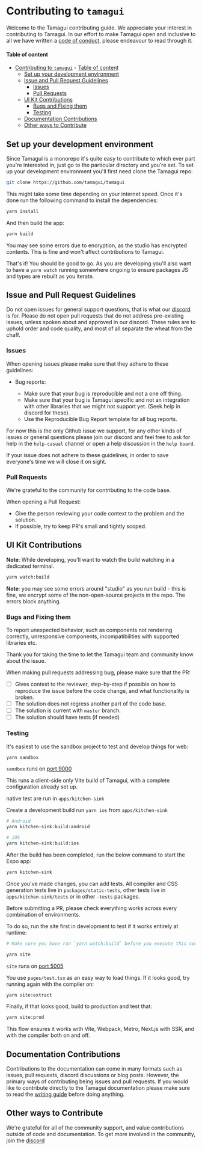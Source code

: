 # Contributing to `tamagui`

Welcome to the Tamagui contributing guide. We appreciate your interest in contributing to Tamagui. In our effort to make Tamagui open and inclusive to all we have written a [code of conduct](#TODO), please endeavour to read through it.

#### Table of content

- [Contributing to `tamagui`](#contributing-to-tamagui) - [Table of content](#table-of-content)
  - [Set up your development environment](#set-up-your-development-environment)
  - [Issue and Pull Request Guidelines](#issue-and-pull-request-guidelines)
    - [Issues](#issues)
    - [Pull Requests](#pull-requests)
  - [UI Kit Contributions](#ui-kit-contributions)
    - [Bugs and Fixing them](#bugs-and-fixing-them)
    - [Testing](#testing)
  - [Documentation Contributions](#documentation-contributions)
  - [Other ways to Contribute](#other-ways-to-contribute)

## Set up your development environment

Since Tamagui is a monorepo it's quite easy to contribute to which ever part you're interested in, just go to the particular directory and you're set. To set up your development environment you'll first need clone the Tamagui repo:

```bash
git clone https://github.com/tamagui/tamagui
```

This might take some time depending on your internet speed. Once it's done run the following command to install the dependencies:

```bash
yarn install
```

And then build the app:

```bash
yarn build
```

You may see some errors due to encryption, as the studio has encrypted contents. This is fine and won't affect contributions to Tamagui.

That's it! You should be good to go. As you are developing you'll also want to have a `yarn watch` running somewhere ongoing to ensure packages JS and types are rebuilt as you iterate.

## Issue and Pull Request Guidelines

Do not open issues for general support questions, that is what our [discord](https://discord.gg/vhEKmdCZw6) is for. Please do not open pull requests that do not address pre-existing issues, unless spoken about and approved in our discord. These rules are to uphold order and code quality, and most of all separate the wheat from the chaff.

### Issues

When opening issues please make sure that they adhere to these guidelines:

- Bug reports:

  - Make sure that your bug is reproducible and not a one off thing.
  - Make sure that your bug is Tamagui specific and not an integration with other libraries that we might not support yet. (Seek help in discord for these).
  - Use the Reproducible Bug Report template for all bug reports.

For now this is the only Github issue we support, for any other kinds of issues or general questions please join our discord and feel free to ask for help in the `help-casual` channel or open a help discussion in the `help board`.

If your issue does not adhere to these guidelines, in order to save everyone's time we will close it on sight.

### Pull Requests

We're grateful to the community for contributing to the code base.

When opening a Pull Request:

- Give the person reviewing your code context to the problem and the solution.
- If possible, try to keep PR's small and tightly scoped.

## UI Kit Contributions

**Note**: While developing, you'll want to watch the build watching in a dedicated terminal.

```bash
yarn watch:build
```

**Note**: you may see some errors around "studio" as you run build - this is fine, we encrypt some of the non-open-source projects in the repo. The errors block anything.

### Bugs and Fixing them

To report unexpected behavior, such as components not rendering correctly, unresponsive components, incompatibilities with supported libraries etc.

Thank you for taking the time to let the Tamagui team and community know about the issue.

When making pull requests addressing bug, please make sure that the PR:

- [ ] Gives context to the reviewer, step-by-step if possible on how to reproduce the issue before the code change, and what functionality is broken.
- [ ] The solution does not regress another part of the code base.
- [ ] The solution is current with `master` branch.
- [ ] The solution should have tests (if needed)

### Testing

It's easiest to use the sandbox project to test and develop things for web:

```bash
yarn sandbox
```

`sandbox` runs on
[port 9000](http://localhost:9000/)

This runs a client-side only Vite build of Tamagui, with a complete configuration already set up.

native test are run in `apps/kitchen-sink`

Create a development build run `yarn ios` from `apps/kitchen-sink`

```bash
# Android
yarn kitchen-sink:build:android

# iOS
yarn kitchen-sink:build:ios
```

After the build has been completed, run the below command to start the Expo app:

```bash
yarn kitchen-sink
```

Once you've made changes, you can add tests. All compiler and CSS generation tests live in `packages/static-tests`, other tests live in `apps/kitchen-sink/tests` or in other `-tests` packages.

Before submitting a PR, please check everything works across every combination of environments.

To do so, run the site first in development to test if it works entirely at runtime:

```bash
# Make sure you have run `yarn watch:build` before you execute this command.

yarn site
```

`site` runs on [port 5005](http://localhost:5005)

You use `pages/test.tsx` as an easy way to load things. If it looks good, try running again with the compiler on:

```bash
yarn site:extract
```

Finally, if that looks good, build to production and test that:

```bash
yarn site:prod
```

This flow ensures it works with Vite, Webpack, Metro, Next.js with SSR, and with the compiler both on and off.

## Documentation Contributions

Contributions to the documentation can come in many formats such as issues, pull requests, discord discussions or blog posts. However, the primary ways of contributing being issues and pull requests. If you would like to contribute directly to the Tamagui documentation please make sure to read the [writing guide](https://github.com/tamagui/tamagui/apps/site/WRITING-GUIDE.md) before doing anything.

## Other ways to Contribute

We're grateful for all of the community support, and value contributions outside of code and documentation. To get more involved in the community, join the [discord](https://discord.gg/vhEKmdCZw6)
